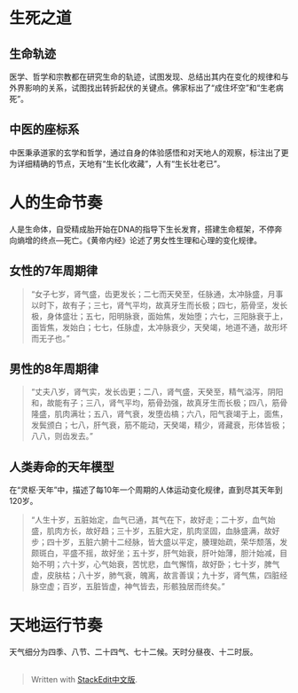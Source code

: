 # 生死之道
## 生命轨迹
医学、哲学和宗教都在研究生命的轨迹，试图发现、总结出其内在变化的规律和与外界影响的关系，试图找出转折起伏的关键点。佛家标出了“成住坏空”和“生老病死”。
## 中医的座标系
中医秉承道家的玄学和哲学，通过自身的体验感悟和对天地人的观察，标注出了更为详细精确的节点，天地有“生长化收藏”，人有“生长壮老已”。

# 人的生命节奏
人是生命体，自受精成胎开始在DNA的指导下生长发育，搭建生命框架，不停奔向熵增的终点—死亡。《黄帝内经》论述了男女性生理和心理的变化规律。
## 女性的7年周期律
>“女子七岁，肾气盛，齿更发长；二七而天癸至，任脉通，太冲脉盛，月事以时下，故有子；三七，肾气平均，故真牙生而长极；四七，筋骨坚，发长极，身体盛壮；五七，阳明脉衰，面始焦，发始堕；六七，三阳脉衰于上，面皆焦，发始白；七七，任脉虚，太冲脉衰少，天癸竭，地道不通，故形坏而无子也。”

## 男性的8年周期律
>“丈夫八岁，肾气实，发长齿更；二八，肾气盛，天癸至，精气溢泻，阴阳和，故能有子；三八，肾气平均，筋骨劲强，故真牙生而长极；四八，筋骨隆盛，肌肉满壮；五八，肾气衰，发堕齿槁；六八，阳气衰竭于上，面焦，发鬓颁白；七八，肝气衰，筋不能动，天癸竭，精少，肾藏衰，形体皆极；八八，则齿发去。”
>
## 人类寿命的天年模型
在“灵枢·天年”中，描述了每10年一个周期的人体运动变化规律，直到尽其天年到120岁。
>“人生十岁，五脏始定，血气已通，其气在下，故好走；二十岁，血气始盛，肌肉方长，故好趋；三十岁，五脏大定，肌肉坚固，血脉盛满，故好步；四十岁，五脏六腑十二经脉，皆大盛以平定，腠理始疏，荣华颓落，发颇斑白，平盛不摇，故好坐；五十岁，肝气始衰，肝叶始薄，胆汁始减，目始不明；六十岁，心气始衰，苦忧悲，血气懈惰，故好卧；七十岁，脾气虚，皮肤枯；八十岁，肺气衰，魄离，故言善误；九十岁，肾气焦，四脏经脉空虚；百岁，五脏皆虚，神气皆去，形骸独居而终矣。”

# 天地运行节奏
天气细分为四季、八节、二十四气、七十二候。天时分昼夜、十二时辰。
## 


> Written with [StackEdit中文版](https://stackedit.cn/).
<!--stackedit_data:
eyJoaXN0b3J5IjpbMTE0MzI2MDcyOV19
-->